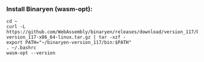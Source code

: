 ### Install Binaryen (wasm-opt):
```
cd ~
curl -L https://github.com/WebAssembly/binaryen/releases/download/version_117/binaryen-version_117-x86_64-linux.tar.gz | tar -xzf -
export PATH="~/binaryen-version_117/bin:$PATH" 
. ~/.bashrc
wasm-opt --version
```
